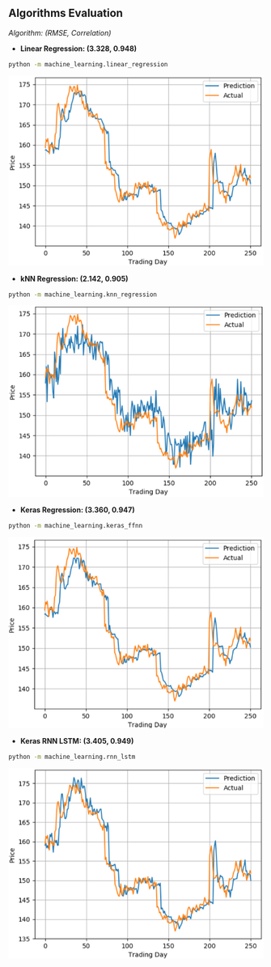 ## Algorithms Evaluation
*Algorithm: (RMSE, Correlation)*

* <strong> Linear Regression: (3.328, 0.948)</strong>
```sh
python -m machine_learning.linear_regression
```
![Linear Regression](https://github.com/ahmedhamdi96/ML4T/blob/master/results/lin_reg.png)

* <strong> kNN Regression: (2.142, 0.905)</strong>
```sh
python -m machine_learning.knn_regression
```
![kNN Regression](https://github.com/ahmedhamdi96/ML4T/blob/master/results/knn.png)

* <strong> Keras Regression: (3.360, 0.947)</strong>
```sh
python -m machine_learning.keras_ffnn
```
![Keras Regression](https://github.com/ahmedhamdi96/ML4T/blob/master/results/ffnn_reg.png)

* <strong> Keras RNN LSTM: (3.405, 0.949)</strong>
```sh
python -m machine_learning.rnn_lstm
```
![Keras RNN LSTM](https://github.com/ahmedhamdi96/ML4T/blob/master/results/lstm.png)